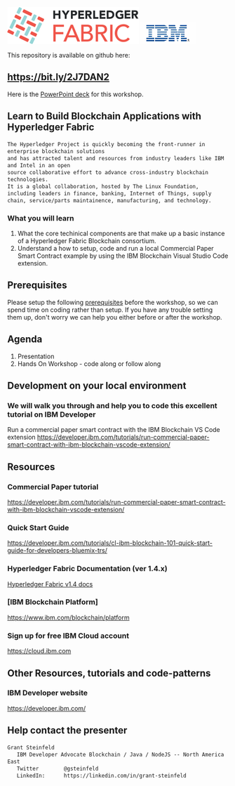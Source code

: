 
![Hyperledger Fabric](images/hyperledger_fabric_logo_color.png) ![IBM](images/IBM-logo-all-colors.gif)


This repository is available on github here: 
## https://bit.ly/2J7DAN2

Here is the [PowerPoint deck](./Hyperledger-Fabric-March.2019.v2.1.pptx) for this workshop.

## Learn to Build Blockchain Applications with Hyperledger Fabric

```
The Hyperledger Project is quickly becoming the front-runner in enterprise blockchain solutions 
and has attracted talent and resources from industry leaders like IBM and Intel in an open
source collaborative effort to advance cross-industry blockchain technologies.
It is a global collaboration, hosted by The Linux Foundation, 
including leaders in finance, banking, Internet of Things, supply chain, service/parts maintainence, manufacturing, and technology.
```
### What you will learn
1. What the core techinical components are that make up a basic instance of a Hyperledger Fabric Blockchain consortium.
1. Understand a how to setup, code and run a local Commercial Paper Smart Contract example by using the IBM Blockchain Visual Studio Code extension.


## Prerequisites
Please setup the following [prerequisites](./PREREQUISITES.md) before the workshop, so we can spend time on coding rather than setup.
If you have any trouble setting them up, don't worry we can help you either before or after the workshop.


## Agenda
1. Presentation
1. Hands On Workshop - code along or follow along

## Development on your local environment
### We will walk you through and help you to code this excellent tutorial on IBM Developer 
Run a commercial paper smart contract with the IBM Blockchain VS Code extension
https://developer.ibm.com/tutorials/run-commercial-paper-smart-contract-with-ibm-blockchain-vscode-extension/




## Resources

### Commercial Paper tutorial
https://developer.ibm.com/tutorials/run-commercial-paper-smart-contract-with-ibm-blockchain-vscode-extension/

### Quick Start Guide
https://developer.ibm.com/tutorials/cl-ibm-blockchain-101-quick-start-guide-for-developers-bluemix-trs/ 

### Hyperledger Fabric Documentation (ver 1.4.x)
[Hyperledger Fabric v1.4 docs](https://hyperledger-fabric.readthedocs.io/)

### [IBM Blockchain Platform]
https://www.ibm.com/blockchain/platform

### Sign up for free IBM Cloud account  
https://cloud.ibm.com

## Other Resources, tutorials and code-patterns 
### IBM Developer website 
https://developer.ibm.com/



## Help contact the presenter

```
Grant Steinfeld
   IBM Developer Advocate Blockchain / Java / NodeJS -- North America East
   Twitter        @gsteinfeld
   LinkedIn:      https://linkedin.com/in/grant-steinfeld
```


